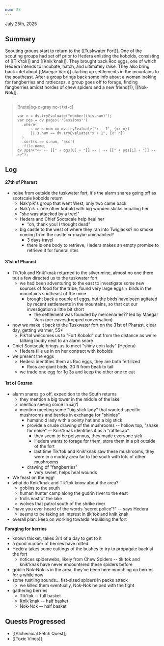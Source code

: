 ```yaml
---
num: 28
---
```

July 25th, 2025

## Summary
Scouting groups start to return to the [[Tuskwater Fort]]. One of the scouting groups had set off prior to Hedera enlisting the kobolds, consisting of [[Tik'tok]] and [[Knik'knak]].  They brought back Roc eggs, one of which Hedera intends to incubate, hatch, and ultimately raise. They also bring back intel about [[Maegar Varn]] starting up settlements in the mountains to the southeast. After a group brings back some info about a woman looking for fangberries and rattlecaps, a group goes off to forage, finding fangberries amidst hordes of chew spiders and a new friend(?), [[Nok-Nok]].

##
>[!note|bg-c-gray no-t txt-c]
>```dataviewjs
>var n = dv.tryEvaluate("number(this.num)");
>var pgs = dv.pages('"Sessions"')
>	.where(
>		s => s.num == dv.tryEvaluate("x - 1", {x: n})
>		|| s.num == dv.tryEvaluate("x + 1", {x: n})
>	)
>	.sort(s => s.num, 'asc')
>	.file.name;
>dv.span("<< -- [[" + pgs[0] + "]] -- | -- [[" + pgs[1] + "]] -- >>");
>```

## Log
#### 27th of Pharast
- noise from outside the tuskwater fort, it's the alarm snares going off as sootscale kobolds return
	- Nak'pik's group that went West, only two came back
	- Nak'pik + one other kobold with big wooden sticks impaling her
	- "she was attacked by a tree!"
	- Hedera and Chief Sootscale help heal her
		- "oh, thank you! I thought dead"
	- big castle to the west of where they ran into Twigjacks? no smoke coming from the castle => maybe uninhabited?
		- 3 days travel
		- there is one body to retrieve, Hedera makes an empty promise to retrieve it for funeral rites

#### 31st of Pharast
- Tik'tok and Knik'knak returned to the silver mine, almost no one there but a few directed us to the tuskwater fort
	- we had been adventuring to the east to investigate some new sources of food for the tribe, found very large eggs + birds in the mountains southeast of the mine
		- brought back a couple of eggs, but the birds have been agitated by recent settlements in the mountains, so that cut our investigation a little bit short
			- the settlement was founded by mercenaries?? led by Maegar Varn (per eavesdropped conversation)
- now we make it back to the Tuskwater fort on the 31st of Pharast, clear day, getting warmer, 55*
	- Pik'tol welcomes us to "Fort Kobold" out from the distance as we're talking loudly next to an alarm snare
- Chief Sootscale brings us to meet "shiny coin lady" (Hedera)
	- Hedera fills us in on her contract with kobolds
- we present the eggs
	- Hedera identifies them as Roc eggs, they are both fertilized
		- Rocs are giant birds, 30 ft from beak to tail
	- we trade one egg for 1g 3s and keep the other one to eat

#### 1st of Gozran
- alarm snares go off, expedition to the South returns
	- they mention a big tower in the middle of the lake
	- mention seeing some Iruxi(?)
	- mention meeting some "big stick lady" that wanted specific mushrooms and berries in exchange for "shinies"
		- humanoid lady with a pointy hat and a big stick
		- provide a crude drawing of the mushrooms -- hollow top, "shake for noise" -- Knik'knak identifies it as a "rattlecap"
			- they seem to be poisonous, they made everyone sick
			- Hedera wants to forage for them, store them in a pit outside of the fort
			- last time Tik'tok and Knik'knak saw these mushrooms, they were in a muddy area far to the south with lots of other mushrooms
		- drawing of "fangberries"
			- very sweet, helps heal wounds 
- We feast on the egg!
- what do Knik'knak and Tik'tok know about the area?
	- goblins to the south
	- human hunter camp along the gudrin river to the east
	- trolls east of the lake
	- wolves that patrol south of the shrike river
- "have you ever heard of the words 'secret police'?" -- says Hedera
	- seems to be taking an interest in tik'tok and knik'knak
- overall plan: keep on working towards rebuilding the fort

**Foraging for berries**
- known thicket, takes 3/4 of a day to get to it
- a good number of berries have rotted
- Hedera takes some cuttings of the bushes to try to propagate back at the fort
	- notices spiderwebs, likely from Chew Spiders -- tik'tok and knik'knak have never encountered these spiders before
- goblin Nok-Nok is in the area, they've been here munching on berries for a while now
- some rustling sounds... fist-sized spiders in packs attack
	- we killed them eventually, Nok-Nok helped with the fight
- gathering berries
	- Tik'tok -- full basket
	- Knik'knak -- half basket
	- Nok-Nok -- half basket


## Quests Progressed
- [[Alchemical Fetch Quest]]
- [[Toxic Vines]]